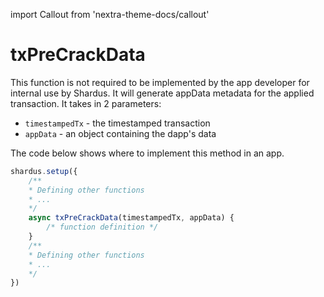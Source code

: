import Callout from 'nextra-theme-docs/callout'

# txPreCrackData

This function is not required to be implemented by the app developer for internal use by Shardus. It will generate appData metadata for the applied transaction. It takes in 2 parameters:

- `timestampedTx` - the timestamped transaction
- `appData` - an object containing the dapp's data

<Callout emoji="💡" type="default">

The code below shows where to implement this method in an app.

</Callout>

```javascript
shardus.setup({
    /**
    * Defining other functions
    * ...
    */
    async txPreCrackData(timestampedTx, appData) {
        /* function definition */
    }
    /**
    * Defining other functions
    * ...
    */
})
```
